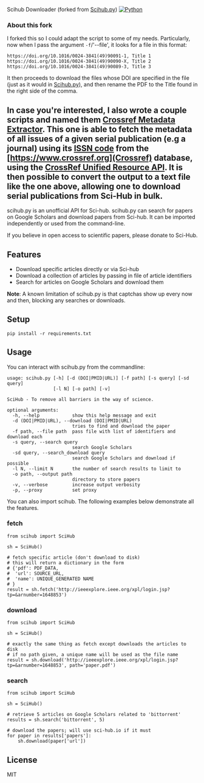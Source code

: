 Scihub Downloader (forked from [Scihub.py](https://github.com/zaytoun/scihub.py))
[![Python](https://img.shields.io/badge/Python-3%2B-blue.svg)](https://www.python.org)
### About this fork
I forked this so I could adapt the script to some of my needs.
Particularly, now when I pass the argument `-f`/'--file', it looks for a file in this format:
```
https://doi.org/10.1016/0024-3841(49)90091-1, Title 1
https://doi.org/10.1016/0024-3841(49)90090-X, Title 2
https://doi.org/10.1016/0024-3841(49)90089-3, Title 3
```
It then proceeds to download the files whose DOI are specified in the file (just as it would in [Scihub.py](https://github.com/zaytoun/scihub.py)), and then rename the PDF to the Title found in the right side of the comma.

In case you're interested, I also wrote a couple scripts and named them [Crossref Metadata Extractor](https://github.com/ezxpro/Crossref-Metadata-Extractor). This one is able to fetch the metadata of all issues of a given serial publication (e.g a journal) using its [ISSN code](https://en.wikipedia.org/wiki/ISSN) from the [https://www.crossref.org](Crossref) database, using the [CrossRef Unified Resource API](https://api.crossref.org/swagger-ui/index.html).
It is then possible to convert the output to a text file like the one above, allowing one to download serial publications from Sci-Hub in bulk.
--------

scihub.py is an unofficial API for Sci-hub. scihub.py can search for papers on Google Scholars and download papers from Sci-hub. It can be imported independently or used from the command-line.

If you believe in open access to scientific papers, please donate to Sci-Hub.

Features
--------
* Download specific articles directly or via Sci-hub
* Download a collection of articles by passing in file of article identifiers
* Search for articles on Google Scholars and download them

**Note**: A known limitation of scihub.py is that captchas show up every now and then, blocking any searches or downloads.

Setup
-----
```
pip install -r requirements.txt
```

Usage
------
You can interact with scihub.py from the commandline:

```
usage: scihub.py [-h] [-d (DOI|PMID|URL)] [-f path] [-s query] [-sd query]
                 [-l N] [-o path] [-v]

SciHub - To remove all barriers in the way of science.

optional arguments:
  -h, --help            show this help message and exit
  -d (DOI|PMID|URL), --download (DOI|PMID|URL)
                        tries to find and download the paper
  -f path, --file path  pass file with list of identifiers and download each
  -s query, --search query
                        search Google Scholars
  -sd query, --search_download query
                        search Google Scholars and download if possible
  -l N, --limit N       the number of search results to limit to
  -o path, --output path
                        directory to store papers
  -v, --verbose         increase output verbosity
  -p, --proxy           set proxy
```

You can also import scihub. The following examples below demonstrate all the features.

### fetch

```
from scihub import SciHub

sh = SciHub()

# fetch specific article (don't download to disk)
# this will return a dictionary in the form 
# {'pdf': PDF_DATA,
#  'url': SOURCE_URL,
#  'name': UNIQUE_GENERATED NAME
# }
result = sh.fetch('http://ieeexplore.ieee.org/xpl/login.jsp?tp=&arnumber=1648853')
```

### download

```
from scihub import SciHub

sh = SciHub()

# exactly the same thing as fetch except downloads the articles to disk
# if no path given, a unique name will be used as the file name
result = sh.download('http://ieeexplore.ieee.org/xpl/login.jsp?tp=&arnumber=1648853', path='paper.pdf')
```

### search

```
from scihub import SciHub

sh = SciHub()

# retrieve 5 articles on Google Scholars related to 'bittorrent'
results = sh.search('bittorrent', 5)

# download the papers; will use sci-hub.io if it must
for paper in results['papers']:
	sh.download(paper['url'])

```
License
-------
MIT











